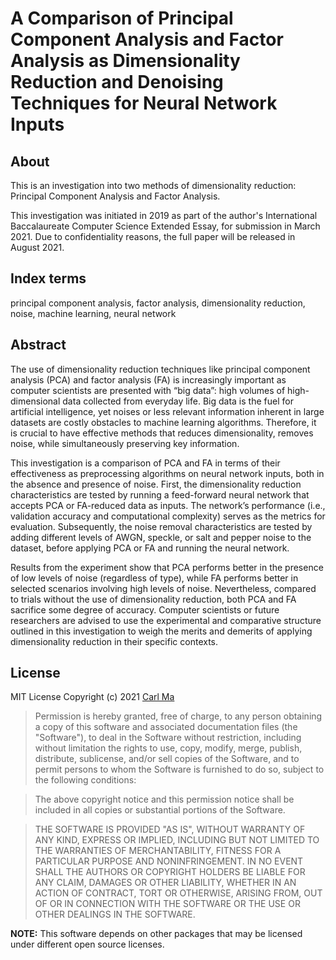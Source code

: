# A Comparison of Principal Component Analysis and Factor Analysis as Dimensionality Reduction and Denoising Techniques for Neural Network Inputs

## About
This is an investigation into two methods of dimensionality reduction: Principal Component Analysis and Factor Analysis.

This investigation was initiated in 2019 as part of the author's International Baccalaureate Computer Science Extended Essay, for submission in March 2021. Due to confidentiality reasons, the full paper will be released in August 2021. 

## Index terms
principal component analysis, factor analysis, dimensionality reduction, noise, machine learning, neural network


## Abstract
The use of dimensionality reduction techniques like principal component analysis (PCA) and factor analysis (FA) is increasingly important as computer scientists are presented with “big data”: high volumes of high-dimensional data collected from everyday life. Big data is the fuel for artificial intelligence, yet noises or less relevant information inherent in large datasets are costly obstacles to machine learning algorithms. Therefore, it is crucial to have effective methods that reduces dimensionality, removes noise, while simultaneously preserving key information.

This investigation is a comparison of PCA and FA in terms of their effectiveness as preprocessing algorithms on neural network inputs, both in the absence and presence of noise. First, the dimensionality reduction characteristics are tested by running a feed-forward neural network that accepts PCA or FA-reduced data as inputs. The network’s performance (i.e., validation accuracy and computational complexity) serves as the metrics for evaluation. Subsequently, the noise removal characteristics are tested by adding different levels of AWGN, speckle, or salt and pepper noise to the dataset, before applying PCA or FA and running the neural network.

Results from the experiment show that PCA performs better in the presence of low levels of noise (regardless of type), while FA performs better in selected scenarios involving high levels of noise. Nevertheless, compared to trials without the use of dimensionality reduction, both PCA and FA sacrifice some degree of accuracy. Computer scientists or future researchers are advised to use the experimental and comparative structure outlined in this investigation to weigh the merits and demerits of applying dimensionality reduction in their specific contexts.


## License

MIT License
Copyright (c) 2021 [Carl Ma](https://github.com/macarl08)

> Permission is hereby granted, free of charge, to any person obtaining a copy
> of this software and associated documentation files (the "Software"), to deal
> in the Software without restriction, including without limitation the rights
> to use, copy, modify, merge, publish, distribute, sublicense, and/or sell
> copies of the Software, and to permit persons to whom the Software is
> furnished to do so, subject to the following conditions:

> The above copyright notice and this permission notice shall be included in all
> copies or substantial portions of the Software.

> THE SOFTWARE IS PROVIDED "AS IS", WITHOUT WARRANTY OF ANY KIND, EXPRESS OR
> IMPLIED, INCLUDING BUT NOT LIMITED TO THE WARRANTIES OF MERCHANTABILITY,
> FITNESS FOR A PARTICULAR PURPOSE AND NONINFRINGEMENT. IN NO EVENT SHALL THE
> AUTHORS OR COPYRIGHT HOLDERS BE LIABLE FOR ANY CLAIM, DAMAGES OR OTHER
> LIABILITY, WHETHER IN AN ACTION OF CONTRACT, TORT OR OTHERWISE, ARISING FROM,
> OUT OF OR IN CONNECTION WITH THE SOFTWARE OR THE USE OR OTHER DEALINGS IN THE
> SOFTWARE.

**NOTE:** This software depends on other packages that may be licensed under different open source licenses.
